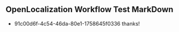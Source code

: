 ## OpenLocalization Workflow Test MarkDown

* 91c00d6f-4c54-46da-80e1-1758645f0336 
thanks!



<!--HONumber=Jan16_HO2-->
